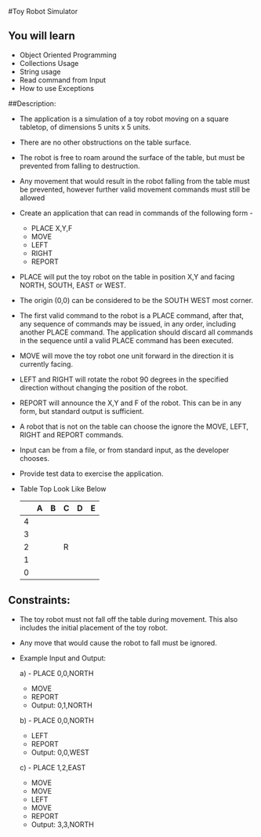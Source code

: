 #Toy Robot Simulator

## You will learn
  - Object Oriented Programming
  - Collections Usage
  - String usage
  - Read command from Input
  - How to use Exceptions


##Description:

  - The application is a simulation of a toy robot moving on a square tabletop, of dimensions 5 units x 5 units.
  - There are no other obstructions on the table surface.
  - The robot is free to roam around the surface of the table, but must be prevented from falling to destruction.
  - Any movement that would result in the robot falling from the table must be prevented, however further valid movement commands must still be allowed

  - Create an application that can read in commands of the following form -
    - PLACE X,Y,F
    - MOVE
    - LEFT
    - RIGHT
    - REPORT

  - PLACE will put the toy robot on the table in position X,Y and facing NORTH, SOUTH, EAST or WEST.
  - The origin (0,0) can be considered to be the SOUTH WEST most corner.
  - The first valid command to the robot is a PLACE command, after that, any sequence of commands may be issued, in any order, including another PLACE command. The application should discard all commands in the sequence until a valid PLACE command has been executed.
  - MOVE will move the toy robot one unit forward in the direction it is currently facing.
  - LEFT and RIGHT will rotate the robot 90 degrees in the specified direction without changing the position of the robot.
  - REPORT will announce the X,Y and F of the robot. This can be in any form, but standard output is sufficient.

  - A robot that is not on the table can choose the ignore the MOVE, LEFT, RIGHT and REPORT commands.
  - Input can be from a file, or from standard input, as the developer chooses.
  - Provide test data to exercise the application.

  - Table Top Look Like Below

    |   | A | B | C | D | E |
    |---|---|---|---|---|---|
    | 4 |   |   |   |   |   |
    | 3 |   |   |   |   |   |
    | 2 |   |   | R |   |   |
    | 1 |   |   |   |   |   |
    | 0 |   |   |   |   |   |



## Constraints:
  - The toy robot must not fall off the table during movement. This also includes the initial placement of the toy robot.
  - Any move that would cause the robot to fall must be ignored.

  - Example Input and Output:

    a) - PLACE 0,0,NORTH
    - MOVE
    - REPORT
    - Output: 0,1,NORTH

    b) - PLACE 0,0,NORTH
    - LEFT
    - REPORT
    - Output: 0,0,WEST

    c) - PLACE 1,2,EAST
    - MOVE
    - MOVE
    - LEFT
    - MOVE
    - REPORT
    - Output: 3,3,NORTH